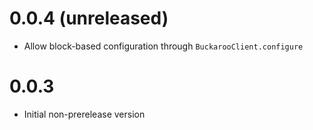 # 0.0.4 (unreleased)

* Allow block-based configuration through `BuckarooClient.configure`

# 0.0.3

* Initial non-prerelease version
